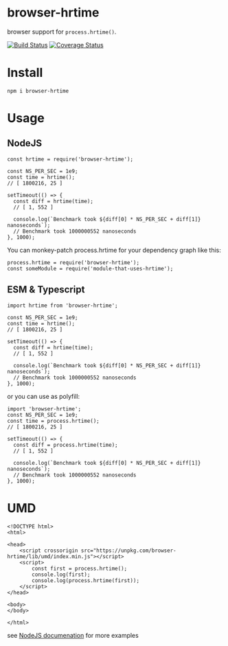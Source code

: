 # browser-hrtime
browser support for `process.hrtime()`.

[![Build Status](https://travis-ci.com/vltansky/browser-hrtime.svg?branch=master)](https://travis-ci.com/vltansky/browser-hrtime)
[![Coverage Status](https://coveralls.io/repos/github/vltansky/browser-hrtime/badge.svg?branch=master)](https://coveralls.io/github/vltansky/browser-hrtime?branch=master)

# Install
`npm i browser-hrtime`
# Usage
## NodeJS
```
const hrtime = require('browser-hrtime');

const NS_PER_SEC = 1e9;
const time = hrtime();
// [ 1800216, 25 ]

setTimeout(() => {
  const diff = hrtime(time);
  // [ 1, 552 ]

  console.log(`Benchmark took ${diff[0] * NS_PER_SEC + diff[1]} nanoseconds`);
  // Benchmark took 1000000552 nanoseconds
}, 1000);
```

You can monkey-patch process.hrtime for your dependency graph like this:
```
process.hrtime = require('browser-hrtime');
const someModule = require('module-that-uses-hrtime');
```

## ESM & Typescript
```
import hrtime from 'browser-hrtime';

const NS_PER_SEC = 1e9;
const time = hrtime();
// [ 1800216, 25 ]

setTimeout(() => {
  const diff = hrtime(time);
  // [ 1, 552 ]

  console.log(`Benchmark took ${diff[0] * NS_PER_SEC + diff[1]} nanoseconds`);
  // Benchmark took 1000000552 nanoseconds
}, 1000);
```
or you can use as polyfill:
```
import 'browser-hrtime';
const NS_PER_SEC = 1e9;
const time = process.hrtime();
// [ 1800216, 25 ]

setTimeout(() => {
  const diff = process.hrtime(time);
  // [ 1, 552 ]

  console.log(`Benchmark took ${diff[0] * NS_PER_SEC + diff[1]} nanoseconds`);
  // Benchmark took 1000000552 nanoseconds
}, 1000);
```
# UMD
```
<!DOCTYPE html>
<html>

<head>
    <script crossorigin src="https://unpkg.com/browser-hrtime/lib/umd/index.min.js"></script>
    <script>
        const first = process.hrtime();
        console.log(first);
        console.log(process.hrtime(first));
    </script>
</head>

<body>
</body>

</html>
```
see [NodeJS documenation](https://nodejs.org/api/process.html#process_process_hrtime_time) for more examples
